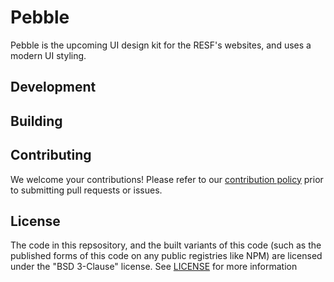 # Pebble

Pebble is the upcoming UI design kit for the RESF's websites, and uses a modern
UI styling.

## Development

## Building

## Contributing

We welcome your contributions! Please refer to our
[contribution policy](./CONTRIBUTING.md) prior to submitting pull requests or
issues.

## License

The code in this repsository, and the built variants of this code (such as the
published forms of this code on any public registries like NPM) are licensed
under the "BSD 3-Clause" license. See [LICENSE](./LICENSE) for more information
